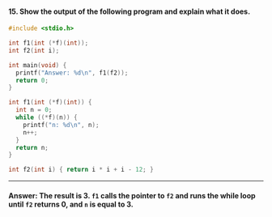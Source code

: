 #### 15. Show the output of the following program and explain what it does.

```c
#include <stdio.h>

int f1(int (*f)(int));
int f2(int i);

int main(void) {
  printf("Answer: %d\n", f1(f2));
  return 0;
}

int f1(int (*f)(int)) {
  int n = 0;
  while ((*f)(n)) {
    printf("n: %d\n", n);
    n++;
  }
  return n;
}

int f2(int i) { return i * i + i - 12; }
```

---

#### Answer: The result is 3. `f1` calls the pointer to `f2` and runs the while loop until `f2` returns 0, and `n` is equal to 3.
